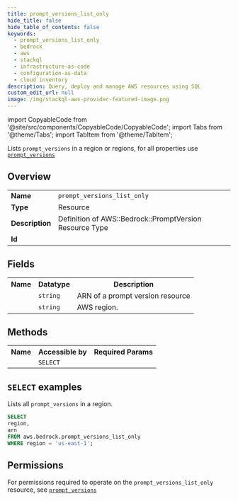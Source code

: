 ```yaml
---
title: prompt_versions_list_only
hide_title: false
hide_table_of_contents: false
keywords:
  - prompt_versions_list_only
  - bedrock
  - aws
  - stackql
  - infrastructure-as-code
  - configuration-as-data
  - cloud inventory
description: Query, deploy and manage AWS resources using SQL
custom_edit_url: null
image: /img/stackql-aws-provider-featured-image.png
---
```


import CopyableCode from '@site/src/components/CopyableCode/CopyableCode';
import Tabs from '@theme/Tabs';
import TabItem from '@theme/TabItem';

Lists <code>prompt_versions</code> in a region or regions, for all properties use <a href="/services/serviceName/prompt_versions/"><code>prompt_versions</code></a>

## Overview
<table>
<tbody>
<tr><td><b>Name</b></td><td><code>prompt_versions_list_only</code></td></tr>
<tr><td><b>Type</b></td><td>Resource</td></tr>
<tr><td><b>Description</b></td><td>Definition of AWS::Bedrock::PromptVersion Resource Type</td></tr>
<tr><td><b>Id</b></td><td><CopyableCode code="aws.bedrock.prompt_versions_list_only" /></td></tr>
</tbody>
</table>

## Fields
<table>
<tbody>
<tr><th>Name</th><th>Datatype</th><th>Description</th></tr><tr><td><CopyableCode code="arn" /></td><td><code>string</code></td><td>ARN of a prompt version resource</td></tr>
<tr><td><CopyableCode code="region" /></td><td><code>string</code></td><td>AWS region.</td></tr>
</tbody>
</table>

## Methods

<table>
<tbody>
  <tr>
    <th>Name</th>
    <th>Accessible by</th>
    <th>Required Params</th>
  </tr>
  <tr>
    <td><CopyableCode code="list_resources" /></td>
    <td><code>SELECT</code></td>
    <td><CopyableCode code="region" /></td>
  </tr>
</tbody>
</table>

## `SELECT` examples
Lists all <code>prompt_versions</code> in a region.
```sql
SELECT
region,
arn
FROM aws.bedrock.prompt_versions_list_only
WHERE region = 'us-east-1';
```


## Permissions

For permissions required to operate on the <code>prompt_versions_list_only</code> resource, see <a href="/services/bedrock/prompt_versions/#permissions"><code>prompt_versions</code></a>

